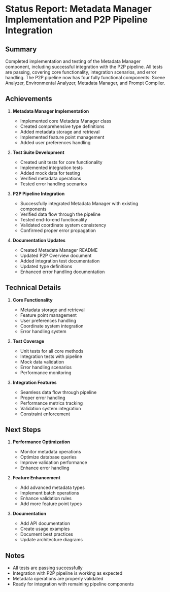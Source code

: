 # Status Report: Metadata Manager Implementation and P2P Pipeline Integration

## Summary
Completed implementation and testing of the Metadata Manager component, including successful integration with the P2P pipeline. All tests are passing, covering core functionality, integration scenarios, and error handling. The P2P pipeline now has four fully functional components: Scene Analyzer, Environmental Analyzer, Metadata Manager, and Prompt Compiler.

## Achievements
1. **Metadata Manager Implementation**
   - Implemented core Metadata Manager class
   - Created comprehensive type definitions
   - Added metadata storage and retrieval
   - Implemented feature point management
   - Added user preferences handling

2. **Test Suite Development**
   - Created unit tests for core functionality
   - Implemented integration tests
   - Added mock data for testing
   - Verified metadata operations
   - Tested error handling scenarios

3. **P2P Pipeline Integration**
   - Successfully integrated Metadata Manager with existing components
   - Verified data flow through the pipeline
   - Tested end-to-end functionality
   - Validated coordinate system consistency
   - Confirmed proper error propagation

4. **Documentation Updates**
   - Created Metadata Manager README
   - Updated P2P Overview document
   - Added integration test documentation
   - Updated type definitions
   - Enhanced error handling documentation

## Technical Details
1. **Core Functionality**
   - Metadata storage and retrieval
   - Feature point management
   - User preferences handling
   - Coordinate system integration
   - Error handling system

2. **Test Coverage**
   - Unit tests for all core methods
   - Integration tests with pipeline
   - Mock data validation
   - Error handling scenarios
   - Performance monitoring

3. **Integration Features**
   - Seamless data flow through pipeline
   - Proper error handling
   - Performance metrics tracking
   - Validation system integration
   - Constraint enforcement

## Next Steps
1. **Performance Optimization**
   - Monitor metadata operations
   - Optimize database queries
   - Improve validation performance
   - Enhance error handling

2. **Feature Enhancement**
   - Add advanced metadata types
   - Implement batch operations
   - Enhance validation rules
   - Add more feature point types

3. **Documentation**
   - Add API documentation
   - Create usage examples
   - Document best practices
   - Update architecture diagrams

## Notes
- All tests are passing successfully
- Integration with P2P pipeline is working as expected
- Metadata operations are properly validated
- Ready for integration with remaining pipeline components 